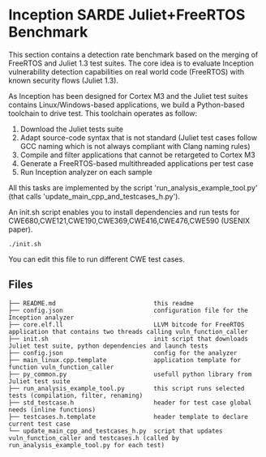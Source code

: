 # Inception SARDE Juliet+FreeRTOS Benchmark 

This section contains a detection rate benchmark based on the merging of FreeRTOS and Juliet 1.3 test suites.
The core idea is to evaluate Inception vulnerability detection capabilities on real world code (FreeRTOS) with known security flows (Juliet 1.3).

As Inception has been designed for Cortex M3 and the Juliet test suites contains Linux/Windows-based applications, we build a Python-based toolchain to drive test.
This toolchain operates as follow:

1. Download the Juliet tests suite
2. Adapt source-code syntax that is not standard (Juliet test cases follow GCC naming which is not always compliant with Clang naming rules)
3. Compile and filter applications that cannot be retargeted to Cortex M3
3. Generate a FreeRTOS-based multithreaded applications per test case
4. Run Inception analyzer on each sample

All this tasks are implemented by the script 'run_analysis_example_tool.py' (that calls 'update_main_cpp_and_testcases_h.py').

An init.sh script enables you to install dependencies and run tests for CWE680,CWE121,CWE190,CWE369,CWE416,CWE476,CWE590 (USENIX paper).

```
./init.sh
```

You can edit this file to run different CWE test cases.

## <a name="Files"></a>Files

```
├── README.md                           this readme
├── config.json                         configuration file for the Inception analyzer
├── core.elf.ll                         LLVM bitcode for FreeRTOS application that contains two threads calling vuln_function_caller
├── init.sh                             init script that downloads Juliet test suite, python dependencies and launch tests
├── config.json                         config for the analyzer
├── main_linux.cpp.template             application template for function vuln_function_caller 
├── py_common.py                        usefull python library from Juliet test suite
├── run_analysis_example_tool.py        this script runs selected tests (compilation, filter, renaming)
├── std_testcase.h                      header for test case global needs (inline functions)
├── testcases.h.template                header template to declare current test case
└── update_main_cpp_and_testcases_h.py  script that updates vuln_function_caller and testcases.h (called by run_analysis_example_tool.py for each test)
```
